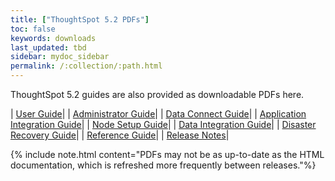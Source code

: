 ```yaml
---
title: ["ThoughtSpot 5.2 PDFs"]
toc: false
keywords: downloads
last_updated: tbd
sidebar: mydoc_sidebar
permalink: /:collection/:path.html
---
```


ThoughtSpot 5.2 guides are also provided as downloadable PDFs here.

| [User Guide](/5.2/pdf/ThoughtSpot_User_Guide_5.2.pdf)|
| [Administrator Guide](/5.2/pdf/ThoughtSpot_Administration_Guide_5.2.pdf)|
| [Data Connect Guide](/5.2/pdf/ThoughtSpot_Data_Connect_Guide_5.2.pdf)|
| [Application Integration Guide](/5.2/pdf/ThoughtSpot_Application_Integration_Guide_5.2.pdf)|
| [Node Setup Guide](/5.2/pdf/ThoughtSpot_Node_Setup_Guide_5.2.pdf)|
| [Data Integration Guide](/5.2/pdf/ThoughtSpot_Data_Integration_Guide_5.2.pdf)|
| [Disaster Recovery Guide](/5.2/pdf/ThoughtSpot_Disaster_Recovery_Guide_5.2.pdf)|
| [Reference Guide](/5.2/pdf/ThoughtSpot_Reference_Guide_5.2.pdf)|
| [Release Notes](/5.2/pdf/ThoughtSpot_Release_Notes_5.2.pdf)|

{% include note.html content="PDFs may not be as up-to-date as the HTML documentation, which is refreshed more frequently between releases."%}
